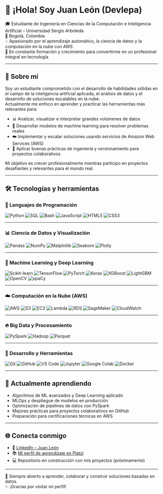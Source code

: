 # 👋 ¡Hola! Soy Juan León (Devlepa)

🎓 Estudiante de Ingeniería en Ciencias de la Computación e Inteligencia Artificial – Universidad Sergio Arboleda  
📍 Bogotá, Colombia  
💡 Apasionado por el aprendizaje automático, la ciencia de datos y la computación en la nube con AWS  
🔭 En constante formación y crecimiento para convertirme en un profesional integral en tecnología

---

## 🚀 Sobre mí

Soy un estudiante comprometido con el desarrollo de habilidades sólidas en el campo de la inteligencia artificial aplicada, el análisis de datos y el desarrollo de soluciones escalables en la nube.  
Actualmente me enfoco en aprender y practicar las herramientas más relevantes para:

- 📊 Analizar, visualizar e interpretar grandes volúmenes de datos
- 🤖 Desarrollar modelos de machine learning para resolver problemas reales
- ☁️ Implementar y escalar soluciones usando servicios de Amazon Web Services (AWS)
- 🧠 Aplicar buenas prácticas de ingeniería y versionamiento para proyectos colaborativos

Mi objetivo es crecer profesionalmente mientras participo en proyectos desafiantes y relevantes para el mundo real.

---

## 🛠️ Tecnologías y herramientas

### 🧠 Lenguajes de Programación
![Python](https://img.shields.io/badge/Python-3776AB?style=flat&logo=python&logoColor=white)
![SQL](https://img.shields.io/badge/SQL-4479A1?style=flat&logo=postgresql&logoColor=white)
![Bash](https://img.shields.io/badge/Bash-4EAA25?style=flat&logo=gnu-bash&logoColor=white)
![JavaScript](https://img.shields.io/badge/JavaScript-F7DF1E?style=flat&logo=javascript&logoColor=black)
![HTML5](https://img.shields.io/badge/HTML5-E34F26?style=flat&logo=html5&logoColor=white)
![CSS3](https://img.shields.io/badge/CSS3-1572B6?style=flat&logo=css3&logoColor=white)

---

### 📊 Ciencia de Datos y Visualización
![Pandas](https://img.shields.io/badge/Pandas-150458?style=flat&logo=pandas&logoColor=white)
![NumPy](https://img.shields.io/badge/NumPy-013243?style=flat&logo=numpy&logoColor=white)
![Matplotlib](https://img.shields.io/badge/Matplotlib-11557C?style=flat)
![Seaborn](https://img.shields.io/badge/Seaborn-3776AB?style=flat)
![Plotly](https://img.shields.io/badge/Plotly-3F4F75?style=flat)

---

### 🤖 Machine Learning y Deep Learning
![Scikit-learn](https://img.shields.io/badge/Scikit--learn-F7931E?style=flat&logo=scikit-learn&logoColor=white)
![TensorFlow](https://img.shields.io/badge/TensorFlow-FF6F00?style=flat&logo=tensorflow&logoColor=white)
![PyTorch](https://img.shields.io/badge/PyTorch-EE4C2C?style=flat&logo=pytorch&logoColor=white)
![Keras](https://img.shields.io/badge/Keras-D00000?style=flat&logo=keras&logoColor=white)
![XGBoost](https://img.shields.io/badge/XGBoost-EC4E24?style=flat)
![LightGBM](https://img.shields.io/badge/LightGBM-2C8EBB?style=flat)
![OpenCV](https://img.shields.io/badge/OpenCV-5C3EE8?style=flat)
![spaCy](https://img.shields.io/badge/spaCy-09A3D5?style=flat)

---

### ☁️ Computación en la Nube (AWS)
![AWS](https://img.shields.io/badge/AWS-232F3E?style=flat&logo=amazon-aws&logoColor=white)
![S3](https://img.shields.io/badge/S3-FF9900?style=flat&logo=amazon-s3&logoColor=white)
![EC2](https://img.shields.io/badge/EC2-F58536?style=flat&logo=amazon-ec2&logoColor=white)
![Lambda](https://img.shields.io/badge/Lambda-FF9900?style=flat&logo=aws-lambda&logoColor=white)
![RDS](https://img.shields.io/badge/RDS-527FFF?style=flat&logo=amazon-rds&logoColor=white)
![SageMaker](https://img.shields.io/badge/SageMaker-1A202C?style=flat&logo=amazonaws&logoColor=white)
![CloudWatch](https://img.shields.io/badge/CloudWatch-494D5F?style=flat&logo=amazon-cloudwatch&logoColor=white)

---

### 🔥 Big Data y Procesamiento
![PySpark](https://img.shields.io/badge/PySpark-FDEE21?style=flat&logo=apache-spark&logoColor=black)
![Hadoop](https://img.shields.io/badge/Hadoop-66CCFF?style=flat&logo=apache&logoColor=black)
![Parquet](https://img.shields.io/badge/Parquet-928C9E?style=flat)

---

### 🔧 Desarrollo y Herramientas
![Git](https://img.shields.io/badge/Git-F05032?style=flat&logo=git&logoColor=white)
![GitHub](https://img.shields.io/badge/GitHub-181717?style=flat&logo=github&logoColor=white)
![VS Code](https://img.shields.io/badge/VS--Code-007ACC?style=flat&logo=visual-studio-code&logoColor=white)
![Jupyter](https://img.shields.io/badge/Jupyter-F37626?style=flat&logo=jupyter&logoColor=white)
![Google Colab](https://img.shields.io/badge/Google--Colab-F9AB00?style=flat&logo=google-colab&logoColor=white)
![Docker](https://img.shields.io/badge/Docker-2496ED?style=flat&logo=docker&logoColor=white)

---

## 🌱 Actualmente aprendiendo

- Algoritmos de ML avanzados y Deep Learning aplicado  
- MLOps y despliegue de modelos en producción  
- Optimización de pipelines de datos con PySpark  
- Mejores prácticas para proyectos colaborativos en GitHub  
- Preparación para certificaciones técnicas en AWS  

---

## 🌐 Conecta conmigo

- 🔗 [LinkedIn – Juan León](https://www.linkedin.com/in/juanleon-devlepa/)
- 📚 [Mi perfil de aprendizaje en Platzi](https://platzi.com/p/devlepa/)
- 💻 Repositorio en construcción con mis proyectos (próximamente)

---

🎯 Siempre abierto a aprender, colaborar y construir soluciones basadas en datos.  
✨ ¡Gracias por visitar mi perfil!
